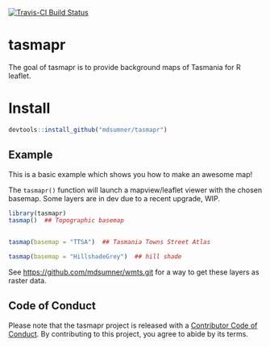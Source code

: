 
[![Travis-CI Build
Status](https://travis-ci.org/mdsumner/tasmapr.svg?branch=master)](https://travis-ci.org/mdsumner/tasmapr)

# tasmapr

The goal of tasmapr is to provide background maps of Tasmania for R
leaflet.

# Install

``` r
devtools::install_github("mdsumner/tasmapr")
```

## Example

This is a basic example which shows you how to make an awesome map\!

The `tasmapr()` function will launch a mapview/leaflet viewer with the
chosen basemap. Some layers are in dev due to a recent upgrade, WIP.

``` r
library(tasmapr)
tasmap()  ## Topographic basemap


tasmap(basemap = "TTSA")  ## Tasmania Towns Street Atlas

tasmap(basemap = "HillshadeGrey")  ## hill shade
```

See <https://github.com/mdsumner/wmts.git> for a way to get these layers
as raster data.

## Code of Conduct

Please note that the tasmapr project is released with a [Contributor
Code of
Conduct](https://contributor-covenant.org/version/1/0/0/CODE_OF_CONDUCT.html).
By contributing to this project, you agree to abide by its terms.
